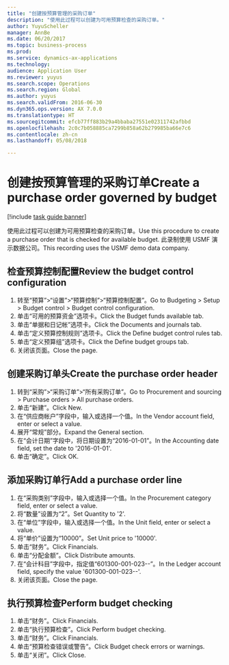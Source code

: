 ```yaml
--- 
title: "创建按预算管理的采购订单"
description: "使用此过程可以创建为可用预算检查的采购订单。"
author: YuyuScheller
manager: AnnBe
ms.date: 06/20/2017
ms.topic: business-process
ms.prod: 
ms.service: dynamics-ax-applications
ms.technology: 
audience: Application User
ms.reviewer: yuyus
ms.search.scope: Operations
ms.search.region: Global
ms.author: yuyus
ms.search.validFrom: 2016-06-30
ms.dyn365.ops.version: AX 7.0.0
ms.translationtype: HT
ms.sourcegitcommit: efcb77ff883b29a4bbaba27551e02311742afbbd
ms.openlocfilehash: 2c0c7b058885ca7299b858a62b279985ba66e7c6
ms.contentlocale: zh-cn
ms.lasthandoff: 05/08/2018

---
```

# <a name="create-a-purchase-order-governed-by-budget"></a><span data-ttu-id="8308f-103">创建按预算管理的采购订单</span><span class="sxs-lookup"><span data-stu-id="8308f-103">Create a purchase order governed by budget</span></span>

[!include [task guide banner](../../includes/task-guide-banner.md)]

<span data-ttu-id="8308f-104">使用此过程可以创建为可用预算检查的采购订单。</span><span class="sxs-lookup"><span data-stu-id="8308f-104">Use this procedure to create a purchase order that is checked for available budget.</span></span> <span data-ttu-id="8308f-105">此录制使用 USMF 演示数据公司。</span><span class="sxs-lookup"><span data-stu-id="8308f-105">This recording uses the USMF demo data company.</span></span>


## <a name="review-the-budget-control-configuration"></a><span data-ttu-id="8308f-106">检查预算控制配置</span><span class="sxs-lookup"><span data-stu-id="8308f-106">Review the budget control configuration</span></span>
1. <span data-ttu-id="8308f-107">转至“预算”>“设置”>“预算控制”>“预算控制配置”。</span><span class="sxs-lookup"><span data-stu-id="8308f-107">Go to Budgeting > Setup > Budget control > Budget control configuration.</span></span>
2. <span data-ttu-id="8308f-108">单击“可用的预算资金”选项卡。</span><span class="sxs-lookup"><span data-stu-id="8308f-108">Click the Budget funds available tab.</span></span>
3. <span data-ttu-id="8308f-109">单击“单据和日记帐”选项卡。</span><span class="sxs-lookup"><span data-stu-id="8308f-109">Click the Documents and journals tab.</span></span>
4. <span data-ttu-id="8308f-110">单击“定义预算控制规则”选项卡。</span><span class="sxs-lookup"><span data-stu-id="8308f-110">Click the Define budget control rules tab.</span></span>
5. <span data-ttu-id="8308f-111">单击“定义预算组”选项卡。</span><span class="sxs-lookup"><span data-stu-id="8308f-111">Click the Define budget groups tab.</span></span>
6. <span data-ttu-id="8308f-112">关闭该页面。</span><span class="sxs-lookup"><span data-stu-id="8308f-112">Close the page.</span></span>

## <a name="create-the-purchase-order-header"></a><span data-ttu-id="8308f-113">创建采购订单头</span><span class="sxs-lookup"><span data-stu-id="8308f-113">Create the purchase order header</span></span>
1. <span data-ttu-id="8308f-114">转到“采购”>“采购订单”>“所有采购订单”。</span><span class="sxs-lookup"><span data-stu-id="8308f-114">Go to Procurement and sourcing > Purchase orders > All purchase orders.</span></span>
2. <span data-ttu-id="8308f-115">单击“新建”。</span><span class="sxs-lookup"><span data-stu-id="8308f-115">Click New.</span></span>
3. <span data-ttu-id="8308f-116">在“供应商帐户”字段中，输入或选择一个值。</span><span class="sxs-lookup"><span data-stu-id="8308f-116">In the Vendor account field, enter or select a value.</span></span>
4. <span data-ttu-id="8308f-117">展开“常规”部分。</span><span class="sxs-lookup"><span data-stu-id="8308f-117">Expand the General section.</span></span>
5. <span data-ttu-id="8308f-118">在“会计日期”字段中，将日期设置为“2016-01-01”。</span><span class="sxs-lookup"><span data-stu-id="8308f-118">In the Accounting date field, set the date to '2016-01-01'.</span></span>
6. <span data-ttu-id="8308f-119">单击“确定”。</span><span class="sxs-lookup"><span data-stu-id="8308f-119">Click OK.</span></span>

## <a name="add-a-purchase-order-line"></a><span data-ttu-id="8308f-120">添加采购订单行</span><span class="sxs-lookup"><span data-stu-id="8308f-120">Add a purchase order line</span></span>
1. <span data-ttu-id="8308f-121">在“采购类别”字段中，输入或选择一个值。</span><span class="sxs-lookup"><span data-stu-id="8308f-121">In the Procurement category field, enter or select a value.</span></span>
2. <span data-ttu-id="8308f-122">将“数量”设置为“2”。</span><span class="sxs-lookup"><span data-stu-id="8308f-122">Set Quantity to '2'.</span></span>
3. <span data-ttu-id="8308f-123">在“单位”字段中，输入或选择一个值。</span><span class="sxs-lookup"><span data-stu-id="8308f-123">In the Unit field, enter or select a value.</span></span>
4. <span data-ttu-id="8308f-124">将“单价”设置为“10000”。</span><span class="sxs-lookup"><span data-stu-id="8308f-124">Set Unit price to '10000'.</span></span>
5. <span data-ttu-id="8308f-125">单击“财务”。</span><span class="sxs-lookup"><span data-stu-id="8308f-125">Click Financials.</span></span>
6. <span data-ttu-id="8308f-126">单击“分配金额”。</span><span class="sxs-lookup"><span data-stu-id="8308f-126">Click Distribute amounts.</span></span>
7. <span data-ttu-id="8308f-127">在“会计科目”字段中，指定值“601300-001-023--”。</span><span class="sxs-lookup"><span data-stu-id="8308f-127">In the Ledger account field, specify the value '601300-001-023--'.</span></span>
8. <span data-ttu-id="8308f-128">关闭该页面。</span><span class="sxs-lookup"><span data-stu-id="8308f-128">Close the page.</span></span>

## <a name="perform-budget-checking"></a><span data-ttu-id="8308f-129">执行预算检查</span><span class="sxs-lookup"><span data-stu-id="8308f-129">Perform budget checking</span></span>
1. <span data-ttu-id="8308f-130">单击“财务”。</span><span class="sxs-lookup"><span data-stu-id="8308f-130">Click Financials.</span></span>
2. <span data-ttu-id="8308f-131">单击“执行预算检查”。</span><span class="sxs-lookup"><span data-stu-id="8308f-131">Click Perform budget checking.</span></span>
3. <span data-ttu-id="8308f-132">单击“财务”。</span><span class="sxs-lookup"><span data-stu-id="8308f-132">Click Financials.</span></span>
4. <span data-ttu-id="8308f-133">单击“预算检查错误或警告”。</span><span class="sxs-lookup"><span data-stu-id="8308f-133">Click Budget check errors or warnings.</span></span>
5. <span data-ttu-id="8308f-134">单击“关闭”。</span><span class="sxs-lookup"><span data-stu-id="8308f-134">Click Close.</span></span>


